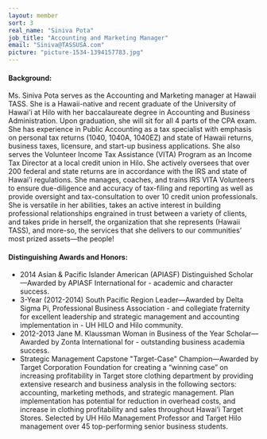 ```yaml
---
layout: member
sort: 3
real_name: "Siniva Pota"
job_title: "Accounting and Marketing Manager"
email: "Siniva@TASSUSA.com"
picture: "picture-1534-1394157783.jpg"
---
```

#### Background:
Ms. Siniva Pota serves as the Accounting and Marketing manager at Hawaii TASS. She is a Hawaii-native and recent graduate of the University of Hawai’i at Hilo with her baccalaureate degree in Accounting and Business Administration. Upon graduation, she will sit for all 4 parts of the CPA exam. She has experience in Public Accounting as a tax specialist with emphasis on personal tax returns (1040, 1040A, 1040EZ) and state of Hawaii returns, business taxes, licensure, and start-up business applications. She also serves the Volunteer Income Tax Assistance (VITA) Program as an Income Tax Director at a local credit union in Hilo. She actively oversees that over 200 federal and state returns are in accordance with the IRS and state of Hawai’i regulations. She manages, coaches, and trains IRS VITA Volunteers to ensure due-diligence and accuracy of tax-filing and reporting as well as provide oversight and tax-consultation to over 10 credit union professionals. She is versatile in her abilities, takes an active interest in building professional relationships engrained in trust between a variety of clients, and takes pride in herself, the organization that she represents (Hawaii TASS), and more-so, the services that she delivers to our communities’ most prized assets—the people!
 
#### Distinguishing Awards and Honors:
- 2014 Asian & Pacific Islander American (APIASF) Distinguished Scholar—Awarded by APIASF International for - academic and character success.
- 3-Year (2012-2014) South Pacific Region Leader—Awarded by Delta Sigma Pi, Professional Business Association - and collegiate fraternity for excellent leadership and strategic management and accounting implementation in - UH HILO and Hilo community.
- 2012-2013 Jane M. Klaussman Woman in Business of the Year Scholar—Awarded by Zonta International for - outstanding business academia success.
- Strategic Management Capstone "Target-Case" Champion—Awarded by Target Corporation Foundation for creating a “winning case” on increasing profitability in Target store clothing department by providing extensive research and business analysis in the following sectors: accounting, marketing methods, and strategic management. Plan implementation has potential for reduction in overhead costs, and increase in clothing profitability and sales throughout Hawai’i Target Stores. Selected by UH Hilo Management Professor and Target Hilo management over 45 top-performing senior business students.